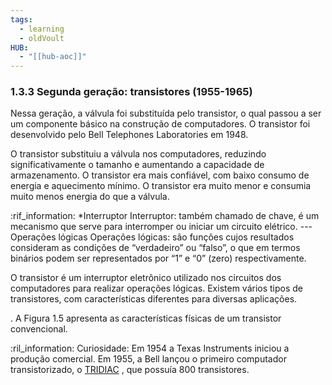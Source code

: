 ```yaml
---
tags:
  - learning
  - oldVoult
HUB:
  - "[[hub-aoc]]"
---
```

### 1.3.3 Segunda geração: transistores (1955-1965)


Nessa geração, a válvula foi substituída pelo transistor, o qual passou a ser um componente básico na construção de computadores. O transistor foi desenvolvido pelo Bell Telephones Laboratories em 1948.

O transistor substituiu a válvula nos computadores, reduzindo significativamente o tamanho e aumentando a capacidade de armazenamento. O transistor era mais confiável, com baixo consumo de energia e aquecimento mínimo. O transistor era muito menor e consumia muito menos energia do que a válvula.

:rif_information:
*Interruptor Interruptor: também chamado de chave, é um mecanismo que serve para interromper ou iniciar um circuito elétrico. ---  Operações lógicas Operações lógicas: são funções cujos resultados consideram as condições de “verdadeiro” ou “falso”, o que em termos binários podem ser representados por “1” e “0” (zero) respectivamente.


O transistor é um interruptor eletrônico utilizado nos circuitos dos computadores para realizar operações lógicas. Existem vários tipos de transistores, com características diferentes para diversas aplicações.

. A Figura 1.5 apresenta as características físicas de um transistor convencional.



:ril_information:
Curiosidade: Em 1954 a Texas Instruments iniciou a produção comercial. Em 1955, a Bell lançou o primeiro computador transistorizado, o [TRIDIAC](https://en.wikipedia.org/wiki/TRADIC) , que possuía 800 transistores.